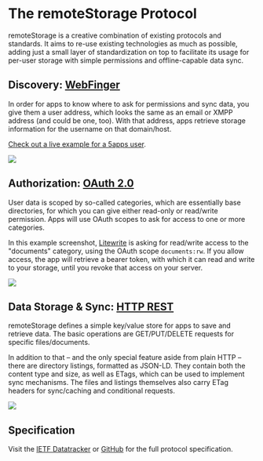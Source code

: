 # The remoteStorage Protocol

remoteStorage is a creative combination of existing protocols and standards. It
aims to re-use existing technologies as much as possible, adding just a small
layer of standardization on top to facilitate its usage for per-user storage
with simple permissions and offline-capable data sync.

## Discovery: [WebFinger](https://webfinger.net/)

In order for apps to know where to ask for permissions and sync data, you
give them a user address, which looks the same as an email or XMPP address
(and could be one, too). With that address, apps retrieve storage information
for the username on that domain/host.

[Check out a live example for a 5apps user](https://client.webfinger.net/lookup?resource=tony%405apps.com).

<img src="/img/webfinger-connect.png" role="presentation" />

## Authorization: [OAuth 2.0](https://oauth.net/)

User data is scoped by so-called categories, which are essentially base
directories, for which you can give either read-only or read/write permission.
Apps will use OAuth scopes to ask for access to one or more categories.

In this example screenshot, [Litewrite](https://litewrite.net/) is asking for
read/write access to the "documents" category, using the OAuth scope
`documents:rw`. If you allow access, the app will retrieve a bearer token, with
which it can read and write to your storage, until you revoke that access on
your server.

<img src="/img/oauth-dialog.png" role="presentation" />

## Data Storage & Sync: [HTTP REST](https://en.wikipedia.org/wiki/Representational_state_transfer)

remoteStorage defines a simple key/value store for apps to save and retrieve
data. The basic operations are GET/PUT/DELETE requests for specific
files/documents.

In addition to that – and the only special feature aside from plain HTTP –
there are directory listings, formatted as JSON-LD. They contain both the
content type and size, as well as ETags, which can be used to implement sync
mechanisms. The files and listings themselves also carry ETag headers for
sync/caching and conditional requests.

<img src="/img/screenshot-folder-description.png" role="presentation" />

## Specification

Visit the [IETF
Datatracker](https://datatracker.ietf.org/doc/html/draft-dejong-remotestorage)
or [GitHub](https://github.com/remotestorage/spec) for the full protocol
specification.
